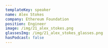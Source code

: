 ```yaml
---
templateKey: speaker
name: Alex Stokes
company: Ethereum Foundation
position: Engineer
image: /img/21_alex_stokes.png
glassesImg: /img/21_alex_stokes_glasses.png
hasPodcast: false
---
```


